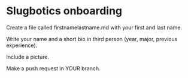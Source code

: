 # Slugbotics onboarding

Create a file called firstnamelastname.md with your first and last name. 

Write your name and a short bio in third person (year, major, previous experience). 

Include a picture.

Make a push request in YOUR branch.
